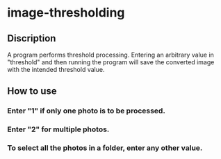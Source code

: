 # image-thresholding

## Discription
A program performs threshold processing.
Entering an arbitrary value in "threshold" and then running the program will save the converted image with the intended threshold value.

## How to use

### Enter "1" if only one photo is to be processed.
### Enter "2" for multiple photos.
### To select all the photos in a folder, enter any other value.
